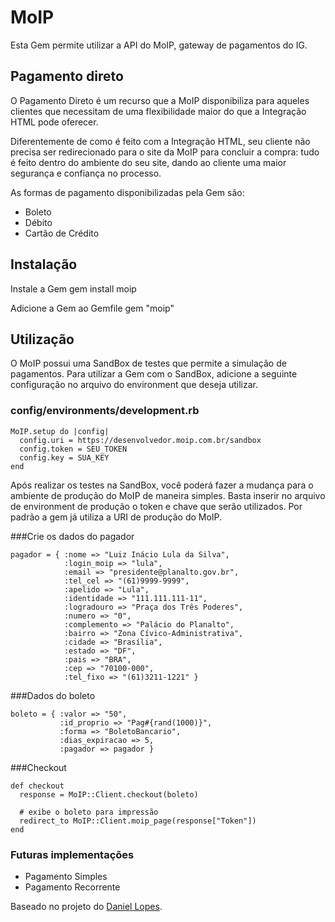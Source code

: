 # MoIP

Esta Gem permite utilizar a API do MoIP, gateway de pagamentos do IG.

## Pagamento direto

O Pagamento Direto é um recurso que a MoIP disponibiliza para aqueles clientes que necessitam de uma flexibilidade maior do que a Integração HTML pode oferecer.

Diferentemente de como é feito com a Integração HTML, seu cliente não precisa ser redirecionado para o site da MoIP para concluir a compra: tudo é feito dentro do ambiente do seu site, dando ao cliente uma maior segurança e confiança no processo.

As formas de pagamento disponibilizadas pela Gem são:

* Boleto
* Débito
* Cartão de Crédito

## Instalação

Instale a Gem
    gem install moip

Adicione a Gem ao Gemfile
    gem "moip"

## Utilização

O MoIP possui uma SandBox de testes que permite a simulação de pagamentos. Para utilizar a Gem com o SandBox, adicione a seguinte configuração no arquivo do environment que deseja utilizar.

### config/environments/development.rb

    MoIP.setup do |config|
      config.uri = https://desenvolvedor.moip.com.br/sandbox
      config.token = SEU_TOKEN
      config.key = SUA_KEY
    end

Após realizar os testes na SandBox, você poderá fazer a mudança para o ambiente de produção do MoIP de maneira simples. Basta inserir no arquivo de environment de produção o token e chave que serão utilizados. Por padrão a gem já utiliza a URI de produção do MoIP.

###Crie os dados do pagador

    pagador = { :nome => "Luiz Inácio Lula da Silva",
                :login_moip => "lula",
                :email => "presidente@planalto.gov.br",
                :tel_cel => "(61)9999-9999",
                :apelido => "Lula",
                :identidade => "111.111.111-11",
                :logradouro => "Praça dos Três Poderes",
                :numero => "0",
                :complemento => "Palácio do Planalto",
                :bairro => "Zona Cívico-Administrativa",
                :cidade => "Brasília",
                :estado => "DF",
                :pais => "BRA",
                :cep => "70100-000",
                :tel_fixo => "(61)3211-1221" }

###Dados do boleto

    boleto = { :valor => "50",
               :id_proprio => "Pag#{rand(1000)}",
               :forma => "BoletoBancario",
               :dias_expiracao => 5,
               :pagador => pagador }

###Checkout

    def checkout
      response = MoIP::Client.checkout(boleto)

      # exibe o boleto para impressão
      redirect_to MoIP::Client.moip_page(response["Token"])
    end

### Futuras implementações

* Pagamento Simples
* Pagamento Recorrente


Baseado no projeto do [Daniel Lopes](http://github.com/danielvlopes/moip_usage).
